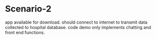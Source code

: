 # Scenario-2

app available for download. should connect to internet to transmit data collected to hospital database. 
code demo only implements chatting and front end functions. 
